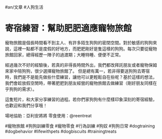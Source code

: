 #an/文章 #人狗生活 

# 寄宿練習：幫助肥肥適應寵物旅館

寵物旅館是個長時間看不到主人、有許多陌生狗狗的密閉空間。對於敏感的狗狗來說，這裡一點都不是度假的好地方，而肥肥剛好是隻這樣的狗狗。每次只要從寵物旅館回家，總得經歷一陣子的過渡期；大睡特睡、便便不正常。

經過幾次不好的經驗後，若真的非得長時間外出，我們都改拜託朋友或者寵物保姆來家中陪狗狗，很少選擇寵物旅館了。
但是總有萬一，若非得要送狗狗去寄宿時，我們是不是能先做些什麼練習，讓他可以更輕鬆自在些呢？基於這樣的想法，我們會趁放假空閒時，帶著肥肥到朋友經營的寵物旅館去做練習（剛好朋友同樣在乎狗狗的需求）。

這隻短片，和大家分享練習的過程。若你們家狗狗有什麼樣印象深刻的寄宿經驗，也歡迎和我們分享哦！

場地協助：亞利安將將
零食使用：@reentreat

#寵物旅館 #狗狗訓練零食 #寵物零食 #行為訓練 #狗奴 #狗狗日常 #dogtraining #dogbehavior #lifewithpets #dogbiscuits #trainingtreats 